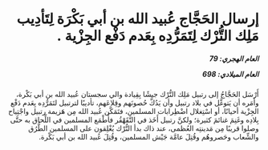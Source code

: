<h1 dir="rtl">إرسال الحَجَّاج عُبيد الله بن أبي بَكْرَة لِتَأدِيب مَلِك التُّرْك لِتَمَرُّدِه بِعَدم دَفْع الجِزْية .</h1>

<h5 dir="rtl">العام الهجري:  79

العام الميلادي: 698

</h5>

<p dir="rtl">أَرْسَل الحَجَّاجُ إلى رتبيل مَلِك التُّرْك جيشًا بِقِيادة والي سجستان عُبيد الله بن أبي بَكْرة، وأَمَره أن يَتوغَّل في بلاد رتبيل وأن يَدُكَّ حُصونَهم وقِلاعَهم، تأديبًا لترتبيل لتَمَرُّدِه بِعَدم دَفْع الجِزْية أحيانًا، أو اسْتِغلال اضْطِرابات المسلمين، فتَمَكَّن عُبيد الله مِن هَزيمة رتبيل واجْتِياح بِلادِه وغَنِمَ غنائمَ كثيرة؛ ولكنَّ رتبيل أَخَذ في التَّقَهْقُر فأَطْمَع المسلمين في اللِّحاق به حتَّى وصلوا قريبًا مِن مَدينتِه العُظمى، عند ذاك بدأ التُّرْك يُغْلِقون على المسلمين الطُّرُق والشِّعاب وحَصروهُم وقُتِلَ عامَّة جَيْش المسلمين، وقُتِلَ عُبيد الله بن أبي بَكْرة.</p></br>
